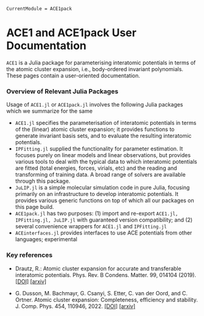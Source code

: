 ```@meta
CurrentModule = ACE1pack
```

# ACE1 and ACE1pack User Documentation 

`ACE1` is a Julia package for parameterising interatomic potentials in terms of the atomic cluster expansion, i.e., body-ordered invariant polynomials. These pages contain a user-oriented documentation.

### Overview of Relevant Julia Packages

Usage of `ACE1.jl` or `ACE1pack.jl` involves the following Julia packages which we summarize for the same

* `ACE1.jl` specifies the parameterisation of interatomic potentials in terms of the (linear) atomic cluster expansion; it provides functions to generate invariant basis sets, and to evaluate the resulting interatomic potentials.
* `IPFitting.jl` supplied the functionality for parameter estimation. It focuses purely on linear models and linear observations, but provides various tools to deal with the typical data to which interatomic potentials are fitted (total energies, forces, virials, etc) and the reading and transforming of training data. A broad range of solvers are available through this package. 
* `JuLIP.jl` is a simple molecular simulation code in pure Julia, focusing primarily on an infrastructure to develop interatomic potentials. It provides various generic functions on top of which all our packages on this page build.
* `ACE1pack.jl` has two purposes: (1) import and re-export `ACE1.jl, IPFitting.jl, JuLIP.jl` with guaranteed version compatibility; and (2) several convenience wrappers for `ACE1.jl` and `IPFitting.jl`
* `ACEinterfaces.jl` provides interfaces to use ACE potentials from other languages; experimental  


### Key references

* Drautz, R.: Atomic cluster expansion for accurate and transferable interatomic potentials. Phys. Rev. B Condens. Matter. 99, 014104 (2019). [[DOI]](doi:10.1103/PhysRevB.99.014104) [[arxiv]](https://arxiv.org/abs/2003.00221)

* G. Dusson, M. Bachmayr, G. Csanyi, S. Etter, C. van der Oord, and C. Ortner. Atomic cluster expansion: Completeness, efficiency and stability. J. Comp. Phys. 454, 110946, 2022. [[DOI]](https://doi.org/10.1016/j.jcp.2022.110946) [[arxiv]](https://arxiv.org/abs/1911.03550)


